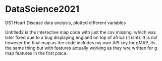 # DataScience2021

DS1 Heart Disease data analysis, plotted different variables 

Untitled2 is the interactive map code with just the csv missing. which was later fixed due to a bug displaying england on top of africa (it isnt).
It is not however the final map as the code includes my own API key for gMAP, its the same thing but with features actually working as they wre written for g map features in the first place.
